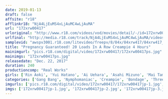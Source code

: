 ```yaml
---
date: 2019-01-13
draft: false
affsite: "r18"
afflinkr18: "NjA4LjEuMS4xLjAuMC4wLjAuMA"
url: "172xrw00417"
urloriginal: "http://www.r18.com/videos/vod/movies/detail/-/id=172xrw00417"
urlfinal: "http://media.r18.com/track/NjA4LjEuMS4xLjAuMC4wLjAuMA/videos/vod/movies/detail/-/id=172xrw00417"
samplevid: "awspv3001.r18.com/litevideo/freepv/8/84x/84xrw417/84xrw417_dmb_w.mp4"
title: "Pregnancy Guaranteed! 20 Loads In A Row Creampie 4 Hours"
mainimgurl: "pics.r18.com/digital/video/172xrw00417/172xrw00417ps.jpg"
mainimgs: "172xrw00417ps.jpg"
releasedate: "Dec. 22, 2017"
duration: 240
productioncomp: "Real Works"
girls: ['Rin Aoki', 'Yui Hatano', 'Ai Uehara', 'Asahi Mizuno', 'Mai Tamaki', 'Mai Mizuki', 'Kanna Misaki', 'Ichika Ayamori', 'Shion Fujimoto', 'Kanna Kitayama']
categories: ['Gang Bang', 'Nymphomaniac', 'Creampie', 'Bondage', 'Threesome / Foursome', 'Compilation', 'Over 4 Hours', 'Hi-Def']
imgurls: ['pics.r18.com/digital/video/172xrw00417/172xrw00417jp-1.jpg', 'pics.r18.com/digital/video/172xrw00417/172xrw00417jp-2.jpg', 'pics.r18.com/digital/video/172xrw00417/172xrw00417jp-3.jpg', 'pics.r18.com/digital/video/172xrw00417/172xrw00417jp-4.jpg', 'pics.r18.com/digital/video/172xrw00417/172xrw00417jp-5.jpg', 'pics.r18.com/digital/video/172xrw00417/172xrw00417jp-6.jpg', 'pics.r18.com/digital/video/172xrw00417/172xrw00417jp-7.jpg', 'pics.r18.com/digital/video/172xrw00417/172xrw00417jp-8.jpg', 'pics.r18.com/digital/video/172xrw00417/172xrw00417jp-9.jpg', 'pics.r18.com/digital/video/172xrw00417/172xrw00417jp-10.jpg', 'pics.r18.com/digital/video/172xrw00417/172xrw00417jp-11.jpg', 'pics.r18.com/digital/video/172xrw00417/172xrw00417jp-12.jpg', 'pics.r18.com/digital/video/172xrw00417/172xrw00417jp-13.jpg', 'pics.r18.com/digital/video/172xrw00417/172xrw00417jp-14.jpg', 'pics.r18.com/digital/video/172xrw00417/172xrw00417jp-15.jpg', 'pics.r18.com/digital/video/172xrw00417/172xrw00417jp-16.jpg', 'pics.r18.com/digital/video/172xrw00417/172xrw00417jp-17.jpg', 'pics.r18.com/digital/video/172xrw00417/172xrw00417jp-18.jpg', 'pics.r18.com/digital/video/172xrw00417/172xrw00417jp-19.jpg', 'pics.r18.com/digital/video/172xrw00417/172xrw00417jp-20.jpg']
imgs: ['172xrw00417jp-1.jpg', '172xrw00417jp-2.jpg', '172xrw00417jp-3.jpg', '172xrw00417jp-4.jpg', '172xrw00417jp-5.jpg', '172xrw00417jp-6.jpg', '172xrw00417jp-7.jpg', '172xrw00417jp-8.jpg', '172xrw00417jp-9.jpg', '172xrw00417jp-10.jpg', '172xrw00417jp-11.jpg', '172xrw00417jp-12.jpg', '172xrw00417jp-13.jpg', '172xrw00417jp-14.jpg', '172xrw00417jp-15.jpg', '172xrw00417jp-16.jpg', '172xrw00417jp-17.jpg', '172xrw00417jp-18.jpg', '172xrw00417jp-19.jpg', '172xrw00417jp-20.jpg']
---
```

